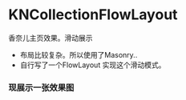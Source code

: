# KNCollectionFlowLayout
香奈儿主页效果。滑动展示

+ 布局比较复杂。所以使用了Masonry..
+ 自行写了一个FlowLayout 实现这个滑动模式。 

### 现展示一张效果图

